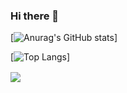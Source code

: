 ### Hi there 👋

<!--
**Flover-am/Flover-am** is a ✨ _special_ ✨ repository because its `README.md` (this file) appears on your GitHub profile.

Here are some ideas to get you started:

- 🔭 I’m currently working on ...
- 🌱 I’m currently learning ...
- 👯 I’m looking to collaborate on ...
- 🤔 I’m looking for help with ...
- 💬 Ask me about ...
- 📫 How to reach me: ...
- 😄 Pronouns: ...
- ⚡ Fun fact: ...
-->
[![Anurag's GitHub stats](https://github-readme-stats.vercel.app/api?username=flover-am&hide=prs,issues,contribs&count_private=true&theme=radical)]

[![Top Langs](https://github-readme-stats.vercel.app/api/top-langs/?username=anuraghazra)]

<a> 
  <img align = "center" src = "https://github-readme-stats.vercel.app/api?username=flover-am&hide=prs,issues,contribs&count_private=true&theme=radical"  >  
</a>
<a>
  <img align = "center src = "https://github-readme-stats.vercel.app/api/top-langs/?username=anuraghazra">
                                                                                                         </a>
  
